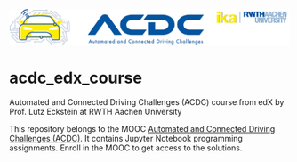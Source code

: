 ![](figs/header_image.png)

# acdc_edx_course

Automated and Connected Driving Challenges (ACDC) course from edX by Prof. Lutz Eckstein at RWTH Aachen University

This repository belongs to the MOOC [Automated and Connected Driving Challenges (ACDC)](https://www.edx.org/course/automated-and-connected-driving-challenges). It contains Jupyter Notebook programming assignments. Enroll in the MOOC to get access to the solutions.
